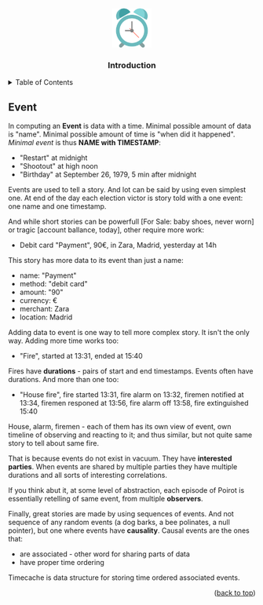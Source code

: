 <!-- Improved compatibility of back to top link: See: https://github.com/othneildrew/Best-README-Template/pull/73 -->
<a name="readme-top"></a>
<!--
*** Thanks for checking out the Best-README-Template. If you have a suggestion
*** that would make this better, please fork the repo and create a pull request
*** or simply open an issue with the tag "enhancement".
*** Don't forget to give the project a star!
*** Thanks again! Now go create something AMAZING! :D
-->


<!-- PROJECT LOGO -->
<br />
<div align="center">
  <a href="https://github.com/mtalijanac/timecache.git">
    <img src="../images/logo.png" alt="Logo" width="80" height="80">
  </a>

  <h3 align="center">Introduction</h3>
</div>



<!-- TABLE OF CONTENTS -->
<details>
  <summary>Table of Contents</summary>
  <ol>
    <li><a href="#keyer">Keyer</a></li>
    <li><a href="#bytelist">ByteList</a></li>
    <li><a href="#index">Index</a></li>
    <li><a href="#storage">Storage</a></li>
    <li><a href="#serdes">SerDes</a></li>
  </ol>
</details>


## Event

In computing an **Event** is data with a time.
Minimal possible amount of data is "name".
Minimal possible amount of time is "when did it happened".
*Minimal event* is thus **NAME with TIMESTAMP**:

  - "Restart" at midnight
  - "Shootout" at high noon
  - "Birthday" at September 26, 1979, 5 min after midnight

Events are used to tell a story. And lot can be said by using even simplest one.
At end of the day each election victor is story told with a one event:
one name and one timestamp.

And while short stories can be powerfull [For Sale: baby shoes, never worn]
or tragic [account ballance, today], other require more work:

  - Debit card "Payment", 90€, in Zara, Madrid, yesterday at 14h

This story has more data to its event than just a name:

  - name: "Payment"
  - method: "debit card"
  - amount: "90"
  - currency: €
  - merchant: Zara
  - location: Madrid

Adding data to event is one way to tell more complex story.
It isn't the only way. Adding more time works too:

  - "Fire", started at 13:31, ended at 15:40

Fires have **durations** - pairs of start and end timestamps.
Events often have durations. And more than one too:

  - "House fire", fire started 13:31,
                  fire alarm on 13:32,
                  firemen notified at 13:34,
                  firemen responed at 13:56,
                  fire alarm off 13:58,
                  fire extinguished 15:40

House, alarm, firemen - each of them has its own view of event,
own timeline of observing and reacting to it; and thus similar, but
not quite same story to tell about same fire.

That is because events do not exist in vacuum. They have **interested parties**.
When events are shared by multiple parties they have multiple
durations and all sorts of interesting correlations.

If you think abut it, at some level of abstraction, each episode of Poirot
is essentially retelling of same event, from multiple **observers**.


Finally, great stories are made by using sequences of
events. And not sequence of any random events (a dog barks, a bee polinates, a null pointer),
but one where events have **causality**. Causal events are the ones
that:

  - are associated - other word for sharing parts of data
  - have proper time ordering

Timecache is data structure for storing time ordered associated events.

<p align="right">(<a href="#readme-top">back to top</a>)</p>
